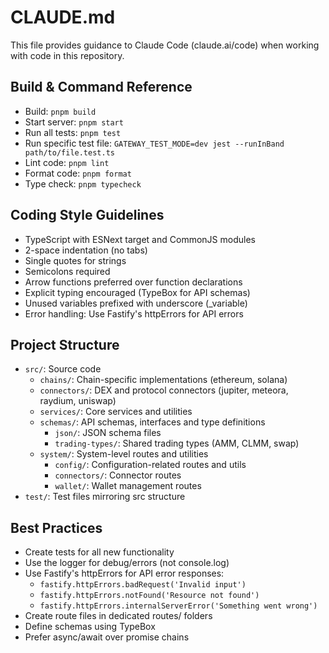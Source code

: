 # CLAUDE.md

This file provides guidance to Claude Code (claude.ai/code) when working with code in this repository.

## Build & Command Reference
- Build: `pnpm build`
- Start server: `pnpm start`
- Run all tests: `pnpm test`
- Run specific test file: `GATEWAY_TEST_MODE=dev jest --runInBand path/to/file.test.ts`
- Lint code: `pnpm lint`
- Format code: `pnpm format`
- Type check: `pnpm typecheck`

## Coding Style Guidelines
- TypeScript with ESNext target and CommonJS modules
- 2-space indentation (no tabs)
- Single quotes for strings
- Semicolons required
- Arrow functions preferred over function declarations
- Explicit typing encouraged (TypeBox for API schemas)
- Unused variables prefixed with underscore (_variable)
- Error handling: Use Fastify's httpErrors for API errors

## Project Structure
- `src/`: Source code
  - `chains/`: Chain-specific implementations (ethereum, solana)
  - `connectors/`: DEX and protocol connectors (jupiter, meteora, raydium, uniswap)
  - `services/`: Core services and utilities
  - `schemas/`: API schemas, interfaces and type definitions
    - `json/`: JSON schema files
    - `trading-types/`: Shared trading types (AMM, CLMM, swap)
  - `system/`: System-level routes and utilities
    - `config/`: Configuration-related routes and utils
    - `connectors/`: Connector routes
    - `wallet/`: Wallet management routes
- `test/`: Test files mirroring src structure

## Best Practices
- Create tests for all new functionality
- Use the logger for debug/errors (not console.log)
- Use Fastify's httpErrors for API error responses:
  - `fastify.httpErrors.badRequest('Invalid input')`
  - `fastify.httpErrors.notFound('Resource not found')`
  - `fastify.httpErrors.internalServerError('Something went wrong')`
- Create route files in dedicated routes/ folders
- Define schemas using TypeBox
- Prefer async/await over promise chains